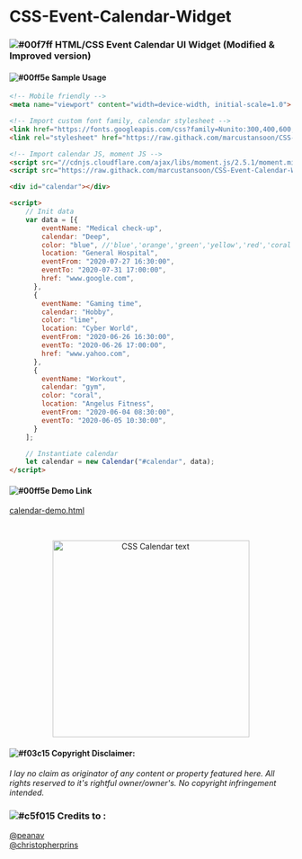 # CSS-Event-Calendar-Widget
### ![#00f7ff](https://via.placeholder.com/15/00f7ff/000000?text=+) HTML/CSS Event Calendar UI Widget (Modified & Improved version)

#### ![#00ff5e](https://via.placeholder.com/15/00ff5e/000000/?text=+) Sample Usage
```html
<!-- Mobile friendly -->
<meta name="viewport" content="width=device-width, initial-scale=1.0">

<!-- Import custom font family, calendar stylesheet -->
<link href="https://fonts.googleapis.com/css?family=Nunito:300,400,600,700" rel="stylesheet">
<link rel="stylesheet" href="https://raw.githack.com/marcustansoon/CSS-Event-Calendar-Widget/master/src/css/styles.css">

<!-- Import calendar JS, moment JS -->
<script src="//cdnjs.cloudflare.com/ajax/libs/moment.js/2.5.1/moment.min.js"></script>
<script src="https://raw.githack.com/marcustansoon/CSS-Event-Calendar-Widget/master/src/js/eventCalendarWidget.min.js"></script>

<div id="calendar"></div>
```
```html
<script>
    // Init data
    var data = [{
        eventName: "Medical check-up",
        calendar: "Deep",
        color: "blue", //'blue','orange','green','yellow','red','coral','purple','lime','black' OR 'aqua'
        location: "General Hospital",
        eventFrom: "2020-07-27 16:30:00",
        eventTo: "2020-07-31 17:00:00",
        href: "www.google.com",
      },
      {
        eventName: "Gaming time",
        calendar: "Hobby",
        color: "lime",
        location: "Cyber World",
        eventFrom: "2020-06-26 16:30:00",
        eventTo: "2020-06-26 17:00:00",
        href: "www.yahoo.com",
      },
      {
        eventName: "Workout",
        calendar: "gym",
        color: "coral",
        location: "Angelus Fitness",
        eventFrom: "2020-06-04 08:30:00",
        eventTo: "2020-06-05 10:30:00",
      }
    ];

    // Instantiate calendar 
    let calendar = new Calendar("#calendar", data);
</script>
```

#### ![#00ff5e](https://via.placeholder.com/15/00ff5e/000000/?text=+) Demo Link
[calendar-demo.html](https://raw.githack.com/marcustansoon/CSS-Event-Calendar-Widget/master/demo/demo.html)

<br>

<p align="center">
  <img src="https://i.imgur.com/TtbeoLu.png" width="350" title="CSS Calendar text">
</p>


#### ![#f03c15](https://via.placeholder.com/15/f03c15/000000?text=+) Copyright Disclaimer: 
*I lay no claim as originator of any content or property featured here. All rights reserved to it's rightful owner/owner's. No copyright infringement intended.*

### ![#c5f015](https://via.placeholder.com/15/c5f015/000000?text=+) Credits to :
[@peanav](https://codepen.io/peanav/pens/)
<br>
[@christopherprins](https://codepen.io/christopherprins)
